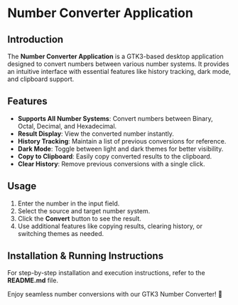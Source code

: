 # Number Converter Application

## Introduction
The **Number Converter Application** is a GTK3-based desktop application designed to convert numbers between various number systems. It provides an intuitive interface with essential features like history tracking, dark mode, and clipboard support.

## Features
- **Supports All Number Systems**: Convert numbers between Binary, Octal, Decimal, and Hexadecimal.
- **Result Display**: View the converted number instantly.
- **History Tracking**: Maintain a list of previous conversions for reference.
- **Dark Mode**: Toggle between light and dark themes for better visibility.
- **Copy to Clipboard**: Easily copy converted results to the clipboard.
- **Clear History**: Remove previous conversions with a single click.

## Usage
1. Enter the number in the input field.
2. Select the source and target number system.
3. Click the **Convert** button to see the result.
4. Use additional features like copying results, clearing history, or switching themes as needed.

## Installation & Running Instructions
For step-by-step installation and execution instructions, refer to the **README.md** file.

Enjoy seamless number conversions with our GTK3 Number Converter! 🚀

